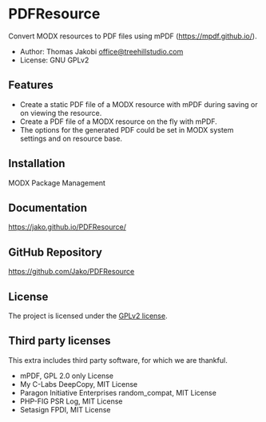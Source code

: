 # PDFResource

Convert MODX resources to PDF files using mPDF (https://mpdf.github.io/).

- Author: Thomas Jakobi <office@treehillstudio.com>
- License: GNU GPLv2

## Features

- Create a static PDF file of a MODX resource with mPDF during saving or on viewing the resource.
- Create a PDF file of a MODX resource on the fly with mPDF.
- The options for the generated PDF could be set in MODX system settings and on resource base.

## Installation

MODX Package Management

## Documentation

https://jako.github.io/PDFResource/

## GitHub Repository

https://github.com/Jako/PDFResource

## License

The project is licensed under the [GPLv2 license](https://github.com/Jako/PDFResource/blob/master/core/components/pdfresource/docs/license.md).

## Third party licenses

This extra includes third party software, for which we are thankful.

- mPDF, GPL 2.0 only License
- My C-Labs DeepCopy, MIT License
- Paragon Initiative Enterprises random_compat, MIT License
- PHP-FIG PSR Log, MIT License
- Setasign FPDI, MIT License
